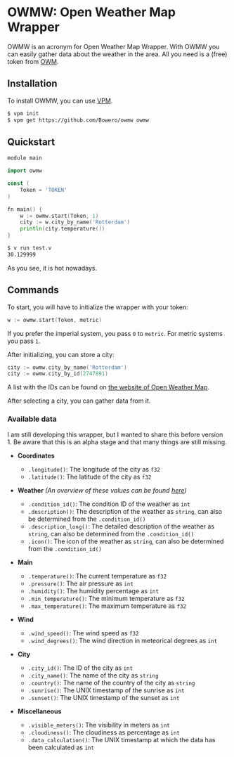 # OWMW: Open Weather Map Wrapper
OWMW is an acronym for Open Weather Map Wrapper. With OWMW you can easily gather data about the weather in the area. All you need is a (free) token from [OWM](https://openweathermap.org/api).

## Installation
To install OWMW, you can use [VPM](https://github.com/yue-best-practices/vpm).

```bash
$ vpm init
$ vpm get https://github.com/Bowero/owmw owmw
```

## Quickstart
```go
module main

import owmw

const (
    Token = 'TOKEN'
)

fn main() {
    w := owmw.start(Token, 1)
    city := w.city_by_name('Rotterdam')
    println(city.temperature())
}
```

```bash
$ v run test.v 
30.129999
```

As you see, it is hot nowadays.

## Commands
To start, you will have to initialize the wrapper with your token:

```go
w := owmw.start(Token, metric)
```

If you prefer the imperial system, you pass `0` to `metric`. For metric systems you pass `1`.

After initializing, you can store a city:

```go
city := owmw.city_by_name('Rotterdam')
city := owmw.city_by_id(2747891)
```

A list with the IDs can be found on [the website of Open Weather Map](http://bulk.openweathermap.org/sample/).

After selecting a city, you can gather data from it.

### Available data
I am still developing this wrapper, but I wanted to share this before version 1. Be aware that this is an alpha stage and that many things are still missing.

+ **Coordinates**
  + `.longitude()`: The longitude of the city as `f32`
  + `.latitude()`: The latitude of the city as `f32`
  
+ **Weather** *(An overview of these values can be found [here](https://openweathermap.org/weather-conditions))*
  + `.condition_id()`: The condition ID of the weather as `int`
  + `.description()`: The description of the weather as `string`, can also be determined from the `.condition_id()`
  + `.description_long()`: The detailed description of the weather as `string`, can also be determined from the `.condition_id()`
  + `.icon()`: The icon of the weather as `string`, can also be determined from the `.condition_id()`
  
+ **Main**
  + `.temperature()`: The current temperature as `f32`
  + `.pressure()`: The air pressure as `int`
  + `.humidity()`: The humidity percentage as `int`
  + `.min_temperature()`: The minimum temperature as `f32`
  + `.max_temperature()`: The maximum temperature as `f32`
  
+ **Wind**
  + `.wind_speed()`: The wind speed as `f32`
  + `.wind_degrees()`: The wind direction in meteorical degrees as `int`
  
+ **City**
  + `.city_id()`: The ID of the city as `int`
  + `.city_name()`: The name of the city as `string`
  + `.country()`: The name of the country of the city as `string`
  + `.sunrise()`: The UNIX timestamp of the sunrise as `int`
  + `.sunset()`: The UNIX timestamp of the sunset as `int`
  
+ **Miscellaneous**
  + `.visible_meters()`: The visibility in meters as `int`
  + `.cloudiness()`: The cloudiness as percentage as `int`
  + `.data_calculation()`: The UNIX timestamp at which the data has been calculated as `int`
